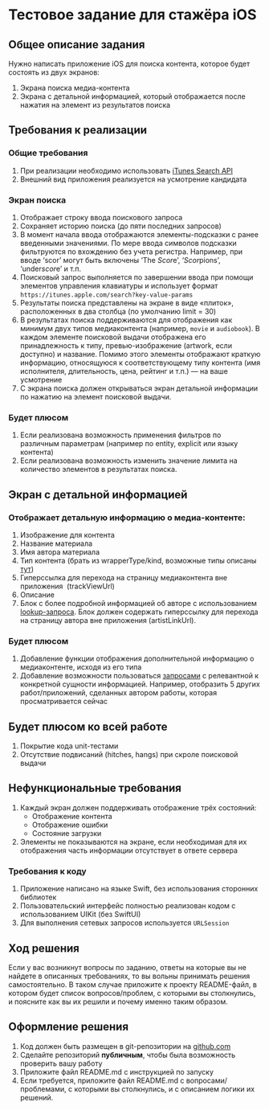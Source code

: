 # Тестовое задание для стажёра iOS
## Общее описание задания
Нужно написать приложение iOS для поиска контента, которое будет состоять из двух экранов:
1. Экрана поиска медиа-контента
2. Экрана с детальной информацией, который отображается после нажатия на элемент из результатов поиска
## Требования к реализации

### Общие требования
1. При реализации необходимо использовать [iTunes Search API](https://developer.apple.com/library/archive/documentation/AudioVideo/Conceptual/iTuneSearchAPI/index.html#//apple_ref/doc/uid/TP40017632-CH3-SW1)
2. Внешний вид приложения реализуется на усмотрение кандидата
### Экран поиска
1. Отображает строку ввода поискового запроса
2. Сохраняет историю поиска (до пяти последних запросов)
3. В момент начала ввода отображаются элементы-подсказки с ранее введенными значениями. По мере ввода символов подсказки фильтруются по вхождению без учета регистра. Например, при вводе ‘scor’ могут быть включены ‘The *Scor*e’, ‘*Scor*pions’, ‘under*scor*e’ и т.п.
4. Поисковый запрос выполняется по завершении ввода при помощи элементов управления клавиатуры и использует формат `https://itunes.apple.com/search?key-value-params`
5. Результаты поиска представлены на экране в виде «плиток», расположенных в два столбца (по умолчанию limit = 30)
6. В результатах поиска поддерживаются для отображения как минимум двух типов медиаконтента (например, `movie` и `audiobook`).  В каждом элементе поисковой выдачи отображена его принадлежность к типу, превью-изображение (artwork, если доступно) и название.  Помимо этого элементы отображают краткую информацию, относящуюся к соответствующему типу контента (имя исполнителя, длительность, цена, рейтинг и т.п.) — на ваше усмотрение
7. С экрана поиска должен открываться экран детальной информации по нажатию на элемент поисковой выдачи.
### Будет плюсом
1. Если реализована возможность применения фильтров по различным параметрам (например по entity, explicit или языку контента)
2. Если реализована возможность изменить значение лимита на количество элементов в результатах поиска.
## Экран с детальной информацией

### Отображает детальную информацию о медиа-контенте:
1. Изображение для контента
2. Название материала
3. Имя автора материала
4. Тип контента (брать из wrapperType/kind, возможные типы описаны [тут](https://developer.apple.com/library/archive/documentation/AudioVideo/Conceptual/iTuneSearchAPI/Searching.html#//apple_ref/doc/uid/TP40017632-CH5-SW2))
5. Гиперссылка для перехода на страницу медиаконтента вне приложения  (trackViewUrl) 
6. Описание
7. Блок с более подробной информацией об авторе с использованием [lookup-запроса](https://developer.apple.com/library/archive/documentation/AudioVideo/Conceptual/iTuneSearchAPI/LookupExamples.html#//apple_ref/doc/uid/TP40017632-CH7-SW1). Блок должен содержать гиперссылку для перехода на страницу автора вне приложения (artistLinkUrl).  
### Будет плюсом
1. Добавление функции отображения дополнительной информацию о медиаконтенте, исходя из его типа
2. Добавление возможности пользоваться [запросами](https://developer.apple.com/library/archive/documentation/AudioVideo/Conceptual/iTuneSearchAPI/LookupExamples.html#//apple_ref/doc/uid/TP40017632-CH7-SW1) с релевантной к конкретной сущности информацией. Например, отобразить 5 других работ/приложений, сделанных автором работы, которая просматривается сейчас
## Будет плюсом ко всей работе
1. Покрытие кода unit-тестами
2. Отсутствие подвисаний (hitches, hangs) при скроле поисковой выдачи
## Нефункциональные требования
1. Каждый экран должен поддерживать отображение трёх состояний:
	- Отображение контента
	- Отображение ошибки
	- Состояние загрузки
2. Элементы не показываются на экране, если необходимая для их отображения часть информации отсутствует в ответе сервера
### Требования к коду
1. Приложение написано на языке Swift, без использования сторонних библиотек
2. Пользовательский интерфейс полностью реализован кодом с использованием UIKit (без SwiftUI)
3. Для выполнения сетевых запросов используется `URLSession`
## Ход решения
Если у вас возникнут вопросы по заданию, ответы на которые вы не найдете в описанных требованиях, то вы вольны принимать решения самостоятельно. 
В таком случае приложите к проекту README-файл, в котором будет список вопросов/проблем, с которыми вы столкнулись, и поясните как вы их решили и почему именно таким образом.
## Оформление решения
1. Код должен быть размещен в git-репозитории на [github.com](http://github.com/)
2. Сделайте репозиторий **публичным**, чтобы была возможность проверить вашу работу
3. Приложите файл README.md с инструкцией по запуску
4. Если требуется, приложите файл README.md с вопросами/проблемами, с которыми вы столкнулись, и с описанием логики их решений.
